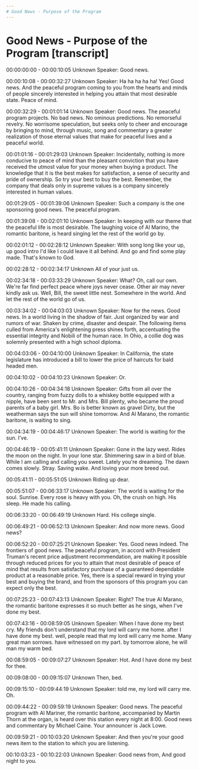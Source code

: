 ```yaml
---
# Good News - Purpose of the Program 
---
```

# Good News - Purpose of the Program [transcript]

00:00:00:00 - 00:00:10:05
Unknown Speaker:
Good news.


00:00:10:08 - 00:00:32:27
Unknown Speaker:
Ha ha ha ha ha! Yes! Good news. And the peaceful program coming to you from the hearts and minds of people sincerely interested in helping you attain that most desirable state. Peace of mind.


00:00:32:29 - 00:01:01:14
Unknown Speaker:
Good news. The peaceful program projects. No bad news. No ominous predictions. No remorseful revelry. No worrisome speculation, but seeks only to cheer and encourage by bringing to mind, through music, song and commentary a greater realization of those eternal values that make for peaceful lives and a peaceful world.


00:01:01:16 - 00:01:29:03
Unknown Speaker:
Incidentally, nothing is more conducive to peace of mind than the pleasant conviction that you have received the utmost value for your money when buying a product. The knowledge that it is the best makes for satisfaction, a sense of security and pride of ownership. So try your best to buy the best. Remember, the company that deals only in supreme values is a company sincerely interested in human values.


00:01:29:05 - 00:01:39:06
Unknown Speaker:
Such a company is the one sponsoring good news. The peaceful program.


00:01:39:08 - 00:02:01:10
Unknown Speaker:
In keeping with our theme that the peaceful life is most desirable. The laughing voice of Al Marino, the romantic baritone, is heard singing let the rest of the world go by.


00:02:01:12 - 00:02:28:12
Unknown Speaker:
With song long like your up, up good intro I'd like I could leave it all behind. And go and find some play made. That's known to God.


00:02:28:12 - 00:02:34:17
Unknown
All of your just us.


00:02:34:18 - 00:03:33:29
Unknown Speaker:
What? Oh, call our own. We're far find perfect peace where joys never cease. Other air may never kindly ask us. Well, Bill, the sweet little nest. Somewhere in the world. And let the rest of the world go of us.


00:03:34:02 - 00:04:03:03
Unknown Speaker:
Now for the news. Good news. In a world living in the shadow of fair. Just organized by war and rumors of war. Shaken by crime, disaster and despair. The following items culled from America's enlightening press shines forth, accentuating the essential integrity and Nobili of the human race. In Ohio, a collie dog was solemnly presented with a high school diploma.


00:04:03:06 - 00:04:10:00
Unknown Speaker:
In California, the state legislature has introduced a bill to lower the price of haircuts for bald headed men.


00:04:10:02 - 00:04:10:23
Unknown Speaker:
Or.


00:04:10:26 - 00:04:34:18
Unknown Speaker:
Gifts from all over the country, ranging from fuzzy dolls to a whiskey bottle equipped with a nipple, have been sent to Mr. and Mrs. Bill plenty, who became the proud parents of a baby girl. Mrs. Bo is better known as gravel Dirty, but the weatherman says the sun will shine tomorrow. And Al Marano, the romantic baritone, is waiting to sing.


00:04:34:19 - 00:04:46:17
Unknown Speaker:
The world is waiting for the sun. I've.


00:04:46:19 - 00:05:41:11
Unknown Speaker:
Gone in the lazy west. Rides the moon on the night. In your lone star. Shimmering saw in a bird of blue. While I am calling and calling you sweet. Lately you're dreaming. The dawn comes slowly. Stray. Saving wake. And loving your more breed out.


00:05:41:11 - 00:05:51:05
Unknown
Riding up dear.


00:05:51:07 - 00:06:33:17
Unknown Speaker:
The world is waiting for the soul. Sunrise. Every rose is heavy with you. Oh, the crush on high. His sleep. He made his calling.


00:06:33:20 - 00:06:49:19
Unknown
Hard. His college single.


00:06:49:21 - 00:06:52:13
Unknown Speaker:
And now more news. Good news?


00:06:52:20 - 00:07:25:21
Unknown Speaker:
Yes. Good news indeed. The frontiers of good news. The peaceful program, in accord with President Truman's recent price adjustment recommendation, are making it possible through reduced prices for you to attain that most desirable of peace of mind that results from satisfactory purchase of a guaranteed dependable product at a reasonable price. Yes, there is a special reward in trying your best and buying the brand, and from the sponsors of this program you can expect only the best.


00:07:25:23 - 00:07:43:13
Unknown Speaker:
Right? The true Al Marano, the romantic baritone expresses it so much better as he sings, when I've done my best.


00:07:43:16 - 00:08:59:05
Unknown Speaker:
When I have done my best cry. My friends don't understand that my lord will carry me home. after I have done my best. well, people read that my lord will carry me home. Many great man sorrows. have witnessed on my part. by tomorrow alone, he will man my warm bed.


00:08:59:05 - 00:09:07:27
Unknown Speaker:
Hot. And I have done my best for thee.


00:09:08:00 - 00:09:15:07
Unknown
Then, bed.


00:09:15:10 - 00:09:44:19
Unknown Speaker:
told me, my lord will carry me. Oh.


00:09:44:22 - 00:09:59:19
Unknown Speaker:
Good news. The peaceful program with Al Mariner, the romantic baritone, accompanied by Martin Thorn at the organ, is heard over this station every night at 8:00. Good news and commentary by Michael Caine. Your announcer is Jack Lowe.


00:09:59:21 - 00:10:03:20
Unknown Speaker:
And then you're your good news item to the station to which you are listening.


00:10:03:23 - 00:10:22:03
Unknown Speaker:
Good news from, And good night to you.